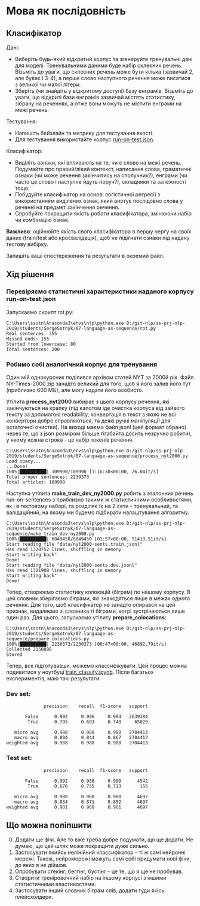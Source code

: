 # Мова як послідовність

## Класифікатор
Дані:

- Виберіть будь-який відкритий корпус та згенеруйте тренувальні дані для моделі. 
Тренувальними даними буде набір склеєних речень. Візьміть до уваги, що склеєних 
речень може бути кілька (зазвичай 2, але буває і 3-4), а перше слово наступного 
речення може писатися з великої чи малої літери.
- Зберіть (чи знайдіть у відкритому доступі) базу енграмів. Візьміть до уваги, 
що відкриті бази енграмів зазвичай містять статистику, зібрану на реченнях, а 
отже вони можуть не містити енграми на межі речень.

Тестування:

- Напишіть бейзлайн та метрику для тестування якості.
- Для тестування використайте корпус 
[run-on-test.json](https://github.com/vseloved/prj-nlp-2019/blob/master/tasks/07-language-as-sequence/run-on-test.json). 

Класифікатор:

- Виділіть ознаки, які впливають на те, чи є слово на межі речень. Подумайте про 
правий/лівий контекст, написання слова, граматичні ознаки (чи може речення 
закінчитись на сполучник?), енграми (чи часто це слово і наступне йдуть поруч?), 
складники та залежності тощо.
- Побудуйте класифікатор на основі логістичної регресії з використанням виділених 
ознак, який анотує послідовно слова у реченні на предмет закінчення речення.
- Спробуйте покращити якість роботи класифікатора, змінюючи набір чи комбінацію ознак.

**Важливо**: оційнюйте якість свого класифікатора в першу чергу на своїх даних 
(train/test або кросвалідація), щоб не підігнати ознаки під надану тестову вибірку.

Запишіть ваші спостереження та результати в окремий файл.

## Хід рішення
### Перевіряємо статистичні характеристики наданого корпусу run-on-test.json

Запускаємо скрипт rot.py:

```
C:\Users\ssotn\Anaconda3\envs\nlp\python.exe D:/git-nlp/ss-prj-nlp-2019/students/SergeSotnyk/07-language-as-sequence/rot.py
Real sentences: 355
Missed ends: 155
Started from lowercase: 80
Total sentences: 200
``` 

### Робимо собі аналогічний корпус для тренування

Один мій однокурсник поділився архівом статей NYT за 2000й рік. Файл NY-Times-2000.zip 
занадто великий для того, щоб я його залив його тут (приблизно 600 МБ), але могу надати 
його особисто.

Утілита **process_nyt2000** вибирає з цього корпусу речення, які закінчуються на крапку 
(під капотом іде очистка корпуса від зайвого тексту за допомогою readability, 
конвертація в текст з якою не всі конвертори добре справляються, та деякі 
ручні маніпуляції для остаточної очистки). На виході маємо файл jsonl (цей формат обрано)
через те, що з json розміром більше гігабайта досить незручно робити), у якому кожна
строка - це набір токенів речення.

```
C:\Users\ssotn\Anaconda3\envs\nlp\python.exe D:/git-nlp/ss-prj-nlp-2019/students/SergeSotnyk/07-language-as-sequence/process_nyt2000.py
Load spacy...
...Done!
100%|██████████| 109990/109990 [1:16:38<00:00, 26.04it/s]
Total proper sentences: 2230373
Total articles: 109990
```

Наступна утілита **make_train_dev_ny2000.py** робить з эталонних речень 
run-on-sentences з приблизно такими ж статистичними особливостями, як і в тестовому
наборі, та розділяє їх на 2 сети - тренувальний, та валідаційний, на якому ми
будемо підбирати налаштування алгоритму. 

```
C:\Users\ssotn\Anaconda3\envs\nlp\python.exe D:/git-nlp/ss-prj-nlp-2019/students/SergeSotnyk/07-language-as-sequence/make_train_dev_ny2000.py
100%|██████████| 6049450/6049450 [01:57<00:00, 51413.51it/s]
Start reading file "data/nyt2000-sents.train.jsonl"
Has read 1320752 lines, shuffling in memory
Start writing back"
Done!
Start reading file "data/nyt2000-sents.dev.jsonl"
Has read 1321908 lines, shuffling in memory
Start writing back"
Done!
```

Тепер, створюємо статистику колокацій (біграм) по нашому корпусу. В цей словник
зберігаємо біграми, які знаходяться лише в межах одного речення. Для того, щоб 
класифікатор не занадто опирався на цей признак, видаляємо зі словника ті біграми,
котрі зустрічаються лише один раз. Для цього, запускаємо утілиту **prepare_colocations**:

```
C:\Users\ssotn\Anaconda3\envs\nlp\python.exe D:/git-nlp/ss-prj-nlp-2019/students/SergeSotnyk/07-language-as-sequence/prepare_colocations.py
100%|██████████| 2230373/2230373 [00:47<00:00, 46892.79it/s]
Collected 2150888
Stored
```

Тепер, все підготувавши, можемо классифікувати. Цей процес можна подивитися у 
ноутбуці [train_classify.ipynb](train_classify.ipynb). Після багатьох експериментів,
маю такі результати:

### Dev set:
```
              precision    recall  f1-score   support

       False      0.992     0.996     0.994   2639384
        True      0.795     0.693     0.740     65029

   micro avg      0.988     0.988     0.988   2704413
   macro avg      0.894     0.844     0.867   2704413
weighted avg      0.988     0.988     0.988   2704413
```

### Test set:
```
              precision    recall  f1-score   support

       False      0.992     0.988     0.990      4542
        True      0.676     0.755     0.713       155

   micro avg      0.980     0.980     0.980      4697
   macro avg      0.834     0.871     0.852      4697
weighted avg      0.981     0.980     0.981      4697
```

## Що можна поліпшити
0. Додати ще фічі. Але то вже треба добре подумати, що ще додати. Не думаю, що цей
шлях може покращити дуже сильно.
0. Застосувати якийсь нелінійний классифікатор - ті ж самі нейронні мережі. Також,
нейромережі можуть самі собі придумати нові фічи, до яких я не дійшов.
0. Опробувати стекінг, беггінг, бустінг - це те, що я ще не пробував.
0. Створити треніровочний набір на іншому корпусі з іншими статистичними 
властивостями.
0. Застосувати інший словник біграм слів, додати туди якісь плейсхолдери.